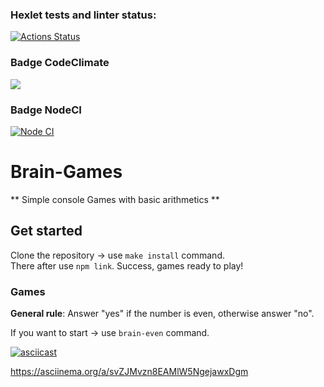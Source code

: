 ### Hexlet tests and linter status:
[![Actions Status](https://github.com/ArsenyKonkolovich/backend-project-lvl1/workflows/hexlet-check/badge.svg)](https://github.com/ArsenyKonkolovich/backend-project-lvl1/actions)

### Badge CodeClimate
<a href="https://codeclimate.com/github/ArsenyKonkolovich/backend-project-lvl1/maintainability"><img src="https://api.codeclimate.com/v1/badges/b59aa424b1aee93cb52b/maintainability" /></a>

### Badge NodeCI
[![Node CI](https://github.com/ArsenyKonkolovich/backend-project-lvl1/actions/workflows/nodejs.yml/badge.svg)](https://github.com/ArsenyKonkolovich/backend-project-lvl1/actions/workflows/nodejs.yml)

# Brain-Games

** Simple console Games with basic arithmetics **

## Get started

Clone the repository -> use `make install` command. <br>
There after use `npm link`.
Success, games ready to play!

### Games

**General rule**: Answer "yes" if the number is even, otherwise answer "no".

If you want to start -> use `brain-even` command.

[![asciicast](https://asciinema.org/a/svZJMvzn8EAMlW5NgejawxDgm.svg)](https://asciinema.org/a/svZJMvzn8EAMlW5NgejawxDgm)

https://asciinema.org/a/svZJMvzn8EAMlW5NgejawxDgm
